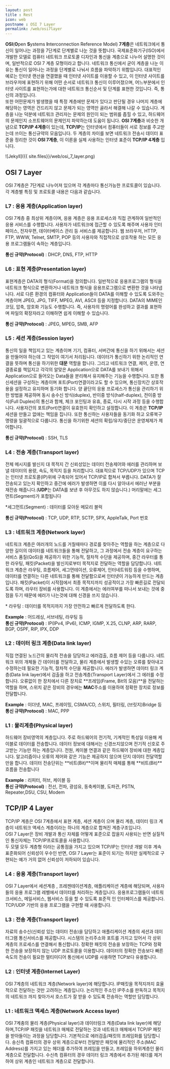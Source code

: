 ```yaml
---
layout: post
title : Rest
icon: web
postname : OSI 7 Layer
permalink: /web/osi7layer
---
```


**OSI**(**O**pen **S**ystems **I**nterconnection Reference Model) **7계층**은 네트워크에서 통신이 일어나는 과정을 7단계로 단계별로 나눈 것을 뜻합니다. 국제표준화기구(ISO)에서 개발한 모델로 컴퓨터 네트워크 프로토콜 디자인과 통신을 계층으로 나누어 설명한 것이며, 일반적으로 OSI 7 계층 모형이라고 합니다. 네트워크 통신에서 굳이 계층을 나눈 이유는 통신이 일어나는 과정을 단계별로 나눠서 흐름을 파악하기 위함입니다. 대표적인 예로는 인터넷 랜선을 연결했을 때 인터넷 사이트를 이용할 수 있고, 이 인터넷 사이트를 브라우저에 표현하기 위해 어떤 순서로 네트워크 통신이 이루어졌으며, 어느부분에서 인터넷 사이트를 표현하는가에 대한 네트워크 통신순서 및 단계를 표현한 것입니다. 즉, 통신의 과정입니다.  
또한 어떤문제가 발생했을 때 특정 계층에만 문제가 있다고 판단될 경우 나머지 계층에 해당하는 영역은 건드리지 않고 문제가 되는 영역만 골라서 해결해 나갈 수 있습니다. 계층을 나눈 덕분에 네트워크 관리자는 문제의 원인이 되는 범위를 좁힐 수 있고, 하드웨어의 문제인지 소프트웨어의 문제인지 파악하는데 도움이 됩니다. **OSI 7계층**과 비슷한 개념으로 **TCP/IP 4계층**이 있는데, **TCP/IP**는 인터넷에서 컴퓨터들이 서로 정보를 주고받는데 쓰이는 통신규약의 모음입니다. 두 계층의 차이를 보면 네트워크 전송시 데이터 표준을 정리한 것이 **OSI 7계층**, 이 이론을 실제 사용하는 인터넷 표준이 **TCP/IP 4계층** 입니다.

![Jekyll]({{ site.files}}/web/osi_7_layer.png)

## OSI 7 Layer

OSI 7계층은 7단계로 나누어져 있으며 각 계층마다 통신가능한 프로토콜이 있습니다. 각 계층별 특징 및 프로토콜 내용은 다음과 같습니다.

### L7 : 응용 계층(Application layer)

OSI 7계층 중 최상위 계층이며, 응용 계층은 응용 프로세스와 직접 관계하여 일반적인 응용 서비스를 수행합니다. 사용자가 네트워크에 접근할 수 있도록 해주며 사용자 인터페이스, 전자우편, 데이터베이스 관리 등 서비스를 제공합니다. 웹 브라우저, HTTP, FTP, WWW, Telnet, SMTP, POP 등의 사용자와 직접적으로 상호작용 하는 모든 응용 프로그램들이 속하는 계층입니다.

**통신 규약(Protocol)** : DHCP, DNS, FTP, HTTP

### L6 : 표현 계층(Presentation layer)

표현계층은 DATA의 형식(Format)을 정의합니다. 일반적으로 응용프로그램의 형식을 네트워크 형식으로 변환하거나 네트워크 형식을 응용프로그램으로 변환한 것을 나타냅니다. 서로 다른 환경의 컴퓨터와 Application들이 DATA를 이해할 수 있도록 도와주는 계층이며 JPEG, JPG, TIFF, MPEG, AVI, ASCII 등을 지정합니다. DATA의 MIME인코딩, 압축, 암호화 기능도 수행합니다. 즉, 사용자의 명령어를 완성하고 결과를 표현하며 파일의 확장자라고 이해하면 쉽게 이해할 수 있습니다.

**통신 규약(Protocol)** : JPEG, MPEG, SMB, AFP

### L5 : 세션 계층(Session layer)

통신의 일을 책임지고 있는 계층이며 기기, 컴퓨터, 서버간에 통신을 하기 위해서는 세션을 만들어야 하는데 그 작업이 여기서 처리됩니다. 데이터가 통신하기 위한 논리적인 연결을 뜻하며 통신을 하기위한 **대문** 역할을 합니다. 그리고 네트워크 연결, 제어, 운영, 연결종료를 책임지고 각각의 알맞은 Application으로 DATA를 보내기 위해서 Application으로 들어오는 Data들을 분리해서 유지해주는 기능을 수행합니다. 또한 통신세션을 구성하는 계층이며 포트(Port)연결이라고도 할 수 있으며, 통신장치간 상호작용을 설정하고 유지하며 동기화 합니다. 양 끝단의 응용 프로세스가 통신을 관리하기 위한 방법을 제공하며 동시 송수신 방식(duplex), 반이중 방식(half-duplex), 전이중 방식(Full Duplex)의 통신과 함께, 체크 포인팅과 유휴, 종료, 다시 시작 과정 등을 수행합니다. 사용자간의 포트(Port)연결이 유효한지 확인하고 설정합니다. 이 계층은 **TCP/IP** 세션을 만들고 없애는 책임을 집니다. 또한 통신하는 사용자들을 동기화 하고 오류복구 명령을 일괄적으로 다룹니다. 통신을 하기위한 세션의 확립/유지/중단은 운영체제가 제어합니다.

**통신 규약(Protocol)** : SSH, TLS

### L4 : 전송 계층(Transport layer)

전체 메시지를 발신지 대 목적지 간 신뢰성있는 데이터 전송제어와 에러를 관리하며 보낼 데이터의 용량, 속도, 목적지 등을 처리합니다. 대표적으로 TCP/UDP가 있으며 TCP는 인터넷 프로토콜(IP)위에 구축되어 있어서 TCP/IP로 합쳐서 부릅니다. DATA가 잘 전송되고 있는지 확인하고 중간에 에러가 발생하면 이를 다시 알아내서 에러난 부분을 재전송 해줍니다.(**UDP**는 DATA를 보낸 후 아무것도 하지 않습니다.) 머리말에는 세그먼트(Segment)가 포합됩니다

\*세그먼트(Segment) : 데이터를 모아둔 메모리 블럭

**통신 규약(Protocol)** : TCP, UDP, RTP, SCTP, SPX, AppleTalk, Port 번호

### L3 : 네트워크 계층(Network layer)

네트워크 계층은 여러개의 노드를 거칠때마다 경로를 찾아주는 역할을 하는 계층으로 다양한 길이의 데이터를 네트워크들을 통해 전달하고, 그 과정에서 전송 계층이 요구하는 서비스 품질(QoS)을 제공하기 위한 기능적, 절차적 수단을 제공하며, 중간 라우터를 통한 라우팅, 패킷(Packet)을 발신지로부터 목적지로 전달하는 역할을 담당합니다. 네트워크 계층은 라우팅, 흐름제어, 세그먼테이션, 오류제어, 인터네트워킹 등을 수행하며, 데이터를 연결하는 다른 네트워크를 통해 전달함으로써 인터넷이 가능하게 만드는 계층입니다. 패킷(Packet)이 시작점에서 최종 목적지까지 성공적이고 가장 빠른길로 전달되도록 하며, 라우터 장비를 사용합니다. 이 계층에서는 에러여부를 떠나서 보내는 것에 중점을 두기 때문에 에러가 나는것에 대해 신경을 쓰지 않습니다.

\* 라우팅 : 데이터를 목적지까지 가장 안전하고 빠르게 전달하도록 한다.

**Example** : 어드레싱, 서브네팅, 라우팅 등  
**통신 규약(Protocol)** : IP(IPv4, IPv6), ICMP, IGMP, X.25, CLNP, ARP, RARP, BGP, OSPF, RIP, IPX, DDP

### L2 : 데이터 링크 계층(Data link layer)

직접 연결된 노드간의 물리적 전송을 담당하고 에러검출, 흐름 제어 등을 다룹니다. 네트워크 위의 개체들 간 데이터를 전달하고, 물리 계층에서 발생할 수있는 오류를 찾아내고 수정하는데 필요한 기능적, 절차적 수단을 제공합니다. 에러가 발생하면 데이터 링크 계층(Data link layer)에서 검출을 하고 전송계층(Transport Layer)에서 그 에러를 수정합니다. 오류없이 한 장치에서 다른 장치로 **프레임(Frame, Bit의 모음)**을 전달하는 역할을 하며, 스위치 같은 장비의 경우에는 **MAC**주소를 이용하여 정확한 장치로 정보를 전달합니다.

**Example** : 이더넷, MAC, 프레이밍, CSMA/CD, 스위치, 필터링, (브릿지)Bridge 등  
**통신 규약(Protocol)** : MAC, PPP

### L1 : 물리계층(Physical layer)

하드웨어 장비영역의 계층입니다. 주로 하드웨어의 전기적, 기계적인 특성일 이용해 케이블로 데이터를 전송합니다. 데이터 정보에 대해서는 신경쓰지않으며 전기적 신호로 주고받는 기능만 하는 계층입니다. 전원, 케이블 연결과 같은 하드웨어 장비에 대한 계층입니다. 알고리즘이나 오류의 제어와 같은 기능은 제공하지 않으며 단지 데이터 전달역할만을 합니다. 데이터 전송단위는 **비트(Bit)**이며 물리적 매체를 통해 **비트(Bit)**흐름을 전송합니다

**Example** : 리피터, 허브, 케이블 등  
**통신 규약(Protocol)** : 전선, 전파, 광섬유, 동축케이블, 도파관, PSTN, Repeater,DSU, CSU, Modem

## TCP/IP 4 Layer

TCP/IP 계층은 OSI 7계층에서 표현 계층, 세션 계층이 으며 물리 계층, 데이터 링크 계층이 네트워크 액세스 계층이라는 하나의 계층으로 합쳐진 계층구조입니다.  
OSI 7 Layer은 장비 개발과 통신 자체를 어떻게 표준으로 잡을지 사용되는 반면 실질적인 통신자체는 TCP/IP프로토콜을 사용합니다.  
두 모델 모두 계층형 이라는 공통점을 가지고 있으며 TCP/IP는 인터넷 개발 이후 계속 표준화되어 신뢰성이 우수인 반면, OSI 7 Layer는 표준이 되기는 하지만 실제적으로 구현되는 예가 거의 없어 신뢰성이 저하되어 있습니다.

### L4 : 응용 계층(Transport layer)

OSI 7 Layer에서 세션계층 , 프레젠테이션계층, 애플리케이션 계층에 해당되며, 사용자들의 응용 프로그램 레벨에서 데이터를 처리하는 계층입니다. 응용프로그램들이 네트워크서비스, 메일서비스, 웹서비스 등을 할 수 있도록 표준적 인 인터페이스를 제공합니다. TCP/UDP 기반의 응용 프로그램을 구현할 때 사용합니다.

### L3 : 전송 계층(Transport layer)

자료의 송수신(신뢰성 있는 데이터 전송)을 담당하고 애플리케이션 계층의 세션과 데이터그램 통신서비스를 제공합니다. 시스템의 논리주소와 포트를 가지고 있어서 각 상위 계층의 프로세스를 연결해서 통신합니다. 정확한 패킷의 전송을 보장하는 TCP와 정확한 전송을 보장하지 않는 UDP 프로토콜을 이용합니다. 데이터의 정확한 전송보다 빠른 속도의 전송이 필요한 멀티미디어 통신에서 UDP를 사용하면 TCP보다 유용합니다.

### L2 : 인터넷 계층(Internet Layer)

OSI 7계층의 네트워크 계층(Network layer)에 해당합니다. IP패킷을 목적지까지 효율적으로 전달하는 것만 고려하는 계층입니다. 논리적인 주소인 IP주소를 판독하고 목적지의 네트워크 까지 찾아가서 호스트가 잘 받을 수 있도록 전송하는 역할만 담당합니다.

### L1 : 네트워크 액세스 계층(Network Access layer)

OSI 7계충의 물리 계층(Physical layer)과 데이터링크 계층(Data link layer)에 해당하며,TCP/IP 패킷을 네트워크 매체로 전달하는 것과 네트워크 매체에서 TCP/IP 패킷을 받아들이는 과정을 담당합니다. 기본적으로 에러검출/패킷의 프레임화를 담당합니다. 송신측 컴퓨터의 경우 상위 계층으로부터 전달받은 패킷에 물리적인 주소(MAC Address)를 가지고 있는 헤더를 추가하여 프레임을 만들고, 프레임을 하위계층인 물리 계층으로 전달합니다. 수신측 컴퓨터의 경우 데이터 링크 계층에서 추가된 헤더를 제거하여 상위 계층인 네트워크 계층으로 전달합니다.
